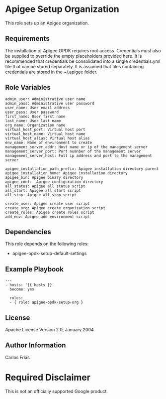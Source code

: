 Apigee Setup Organization
=========================

This role sets up an Apigee organization. 

Requirements
------------

The installation of Apigee OPDK requires root access. Credentials must also be supplied to override the empty placeholders
provided here. It is recommended that credentials be consolidated into a single credentials.yml file that can be stored 
separately. It is assumed that files containing credentials are stored in the ~/.apigee folder. 

Role Variables
--------------

    admin_user: Administrative user name
    admin_pass: Administrative user password
    user_name: User email address
    user_pass: User password
    first_name: User first name
    last_name: User last name
    org_name: Organization name
    virtual_host_port: Virtual host port
    virtual_host_name: Virtual host name
    virtual_host_alias: Virtual host alias
    env_name: Name of environment to create
    management_server_addr: Host name or ip of the management server
    management_server_port: Port numnber of the management server
    management_server_host: Full ip address and port to the management server
    
    apigee_installation_path_prefix: Apigee installation directory parent
    apigee_installation_home: Apigee installation directory
    apigee_bin: Apigee binary directory
    apigee_conf:  Apigee configuration directory
    all_status: Apigee all status script
    all_start: Apigee all start script
    all_stop: Apigee all stop script
    
    create_user: Apigee create user script
    create_org: Apigee create organization script
    create_roles: Apigee create roles script
    add_env: Apigee add environment script

Dependencies
------------

This role depends on the following roles:

* apigee-opdk-setup-default-settings

Example Playbook
----------------

    ---
    - hosts: '{{ hosts }}'
      become: yes
      
      roles:
      - { role: apigee-opdk-setup-org }
      

License
-------

Apache License Version 2.0, January 2004

Author Information
------------------

Carlos Frias

<!-- BEGIN Google Required Disclaimer -->

# Required Disclaimer

This is not an officially supported Google product.
<!-- END Google Required Disclaimer -->

